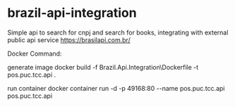 # brazil-api-integration
Simple api to search for cnpj and search for books, integrating with external public api service https://brasilapi.com.br/

Docker Command:

generate image
    docker build -f Brazil.Api.Integration\Dockerfile -t pos.puc.tcc.api .

run container
    docker container run -d -p 49168:80 --name pos.puc.tcc.api pos.puc.tcc.api